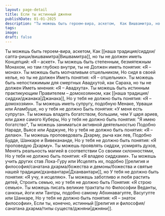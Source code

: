 ```yaml
---
layout: page-detail
title: Если ты истинный джняни
publishDate: 01-01-2025
description: "Ты можешь быть героем-вира, аскетом,  Как Вишвамитра, но ты не должен иметь  Концепций: «Я – аскет».  Ты можешь быть степенным, безмятежным  Монахом, но там глубоко внутри, ты не  Должен иметь понятия: «Я – монах».  Ты можешь быть молчаливым отшельником..."
tags:
image:
draft: false
---
```

Ты можешь быть героем-вира, аскетом,  Как [[наша традиция/сиддхи/сапта-риши/вишвамитра|Вишвамитра]], но ты не должен иметь  Концепций: «Я – аскет».  Ты можешь быть степенным, безмятежным  Монахом, но там глубоко внутри, ты не  Должен иметь понятия: «Я – монах».  Ты можешь быть молчаливым отшельником,  Но сидя в своей келье, но ты не должен  Иметь понятия: «Я – отшельник».  Ты можешь быть непостижимым для смертных  Авадхутой, как Сараха, но ты не должен  Иметь мнения: «Я – Авадхута».  Ты можешь быть истинным практикующим  Правителем – домохозяином, как [[наша традиция/сиддхи/джанака|Джанака]],  Но у тебя не должно быть понятия:  «Я – домохозяин».  Ты можешь иметь супругу, подобную Менаке, Урваши или Аламбуше, но у тебя не должно  Быть понятия: «У меня есть супруга».  Ты можешь владеть богатством, большим, чем  У царя ариев, или даже самого Куберы,  Но у тебя не должно быть понятия:  "Я имею богатство",  Ты можешь заниматься активной деятельностью  Подобно Нараде, Вьясе или Арджуне,  Но у тебя не должно быть понятия:  «Я – делаю».  Ты можешь проповедовать Дхарму, рыча как лев,  Подобно Будде, Шанкаре и Вивекананде,  Но у тебя не должно быть понятия:  «Я проповедую Дхарму».  Ты можешь проявлять сиддхи, усмирять духов,  Менять реальность магией в соответствии  Со своими склонностями,  Но у тебя не должно быть понятия:  «Я владею сиддхами».  Ты можешь учить других став Лока-Гуру или  Исцелять их, подобно [[религия и философия/санатана дхарма/божества и демоны/божества и святые нашей традиции/дханвантари|Дханвантари]], но  У тебя не должно быть понятия:  «Я учу, я исцеляю».  Ты можешь заботливо и любя растить детей,  Строить семью, но у тебя не должно быть  Понятия: «Я строю семью».  Ты можешь писать великие трактаты по  Философии Веданты, санкхьи, йоги или  Тантры, подобно самому  Абхинавагупте, Васугупте или Шанкаре,  Но у тебя не должно быть понятия:  «Я – знаток философии»,  Если ты, конечно, истинный [[религия и философия/санатана дхарма/типы существ/джняни|джняни]].